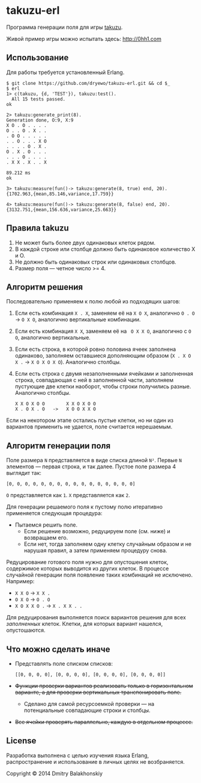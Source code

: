 # takuzu-erl

Программа генерации поля для игры [takuzu](http://en.wikipedia.org/wiki/Takuzu).

Живой пример игры можно испытать здесь: http://0hh1.com

## Использование

Для работы требуется установленный Erlang.

```
$ git clone https://github.com/dryewo/takuzu-erl.git && cd $_
$ erl
1> c(takuzu, {d, 'TEST'}), takuzu:test().
  All 15 tests passed.
ok

2> takuzu:generate_print(8).
Generation done, O:9, X:9
X O . O . . . .
O . . O . X . .
. O O . . . . .
. . O . . . X O
. . . . O . X .
O . X . O . . .
. . . O . . . .
. X X . X . . X

89.212 ms
ok

3> takuzu:measure(fun()-> takuzu:generate(8, true) end, 20).
{1702.963,{mean,85.146,variance,17.759}}

4> takuzu:measure(fun()-> takuzu:generate(8, false) end, 20).
{3132.751,{mean,156.636,variance,25.663}}
```

## Правила takuzu

1. Не может быть более двух одинаковых клеток рядом.
2. В каждой строке или столбце должно быть одинаковое количество X и O.
3. Не должно быть одинаковых строк или одинаковых столбцов.
4. Размер поля — четное число >= 4.

## Алгоритм решения

Последовательно применяем к полю любой из подходящих шагов:

1. Если есть комбинация `X . X`, заменяем её на `X O X`, аналогично `O . O` -> `O X O`, аналогично вертикальные комбинации.

2. Если есть комбинация `X X`, заменяем её на ` O X X O`, аналогично с `O O`, аналогично вертикальные.

3. Если есть строка, в которой ровно половина ячеек заполнена одинаково, заполняем оставшиеся дополняющим образом (`X . X O X .` -> `X O X O X O`). Аналогично столбцы.

4. Если есть строка с двумя незаполненными ячейками и заполненная строка, совпадающая с ней в заполненной части, заполняем пустующие две клетки наоборот, чтобы строки получились разные. Аналогично столбцы.

   ```
   X X O X O O        X X O X O O
   X . O X . O   ->   X O O X X O
   ```

Если на некотором этапе остались пустые клетки, но ни один из вариантов применить не удается, поле считается нерешаемым.

## Алгоритм генерации поля

Поле размера `N` представляется в виде списка длиной `N²`. Первые `N` элементов — первая строка, и так далее. Пустое поле размера 4 выглядит так:

```
[0, 0, 0, 0, 0, 0, 0, 0, 0, 0, 0, 0, 0, 0, 0, 0]
```

`O` представляется как `1`.
`X` представляется как `2`.

Для генерации решаемого поля к пустому полю итеративно применяется следующая процедура:

- Пытаемся решить поле.
  * Если решение возможно, редуцируем поле (см. ниже) и возвращаем его.
  * Если нет, тогда заполняем одну клетку случайным образом и не нарушая правил, а затем применяем процедуру снова.

Редуцирование готового поля нужно для опустошения клеток, содержимое которых выводится из других клеток. В процессе случайной генерации поля появление таких комбинаций не исключено. Например:

  - `X X O` -> `X X .`
  - `O X O` -> `O . O`
  - `X O X X O .` -> `X . X X . .`

Для редуцирования выполняется поиск вариантов решения для всех *заполненных* клеток. Клетки, для которых вариант нашелся, опустошаются.

## Что можно сделать иначе

* Представлять поле списком списков:

  ```
  [[0, 0, 0, 0], [0, 0, 0, 0], [0, 0, 0, 0], [0, 0, 0, 0]]
  ```

* ~~Функции проверки вариантов реализовать только в горизонтальном варианте, а для проверки вертикальных транспонировать поле.~~
    - Сделано для самой ресурсоемкой проверки — на потенциальные совпадающие строки и столбцы.

* ~~Все ячейки проверять параллельно, каждую в отдельном процессе.~~

## License

Разработка выполнена с целью изучения языка Erlang, распространение и использование в личных целях не возбраняется.

Copyright © 2014 Dmitry Balakhonskiy